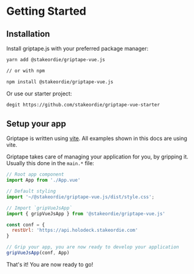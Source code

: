 # Getting Started

## Installation

Install griptape.js with your preferred package manager:

```bash
yarn add @stakeordie/griptape-vue.js

// or with npm

npm install @stakeordie/griptape-vue.js
```

Or use our starter project:

```bash
degit https://github.com/stakeordie/griptape-vue-starter
```

## Setup your app

Griptape is written using [vite](https://vitejs.dev/). All examples shown in
this docs are using vite.

Griptape takes care of managing your application for you, by gripping it.
Usually this done in the `main.*` file:

```js
// Root app component
import App from './App.vue'

// Default styling
import '~/@stakeordie/griptape-vue.js/dist/style.css';

// Import `gripVueJsApp`
import { gripVueJsApp } from '@stakeordie/griptape-vue.js'

const conf = {
  restUrl: 'https://api.holodeck.stakeordie.com'
}

// Grip your app, you are now ready to develop your application
gripVueJsApp(conf, App)
```

That's it! You are now ready to go!
